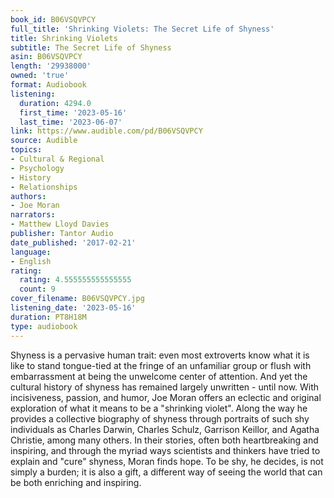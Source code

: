 ```yaml
---
book_id: B06VSQVPCY
full_title: 'Shrinking Violets: The Secret Life of Shyness'
title: Shrinking Violets
subtitle: The Secret Life of Shyness
asin: B06VSQVPCY
length: '29938000'
owned: 'true'
format: Audiobook
listening:
  duration: 4294.0
  first_time: '2023-05-16'
  last_time: '2023-06-07'
link: https://www.audible.com/pd/B06VSQVPCY
source: Audible
topics:
- Cultural & Regional
- Psychology
- History
- Relationships
authors:
- Joe Moran
narrators:
- Matthew Lloyd Davies
publisher: Tantor Audio
date_published: '2017-02-21'
language:
- English
rating:
  rating: 4.555555555555555
  count: 9
cover_filename: B06VSQVPCY.jpg
listening_date: '2023-05-16'
duration: PT8H18M
type: audiobook
---
```

Shyness is a pervasive human trait: even most extroverts know what it is like to stand tongue-tied at the fringe of an unfamiliar group or flush with embarrassment at being the unwelcome center of attention. And yet the cultural history of shyness has remained largely unwritten - until now. With incisiveness, passion, and humor, Joe Moran offers an eclectic and original exploration of what it means to be a "shrinking violet". Along the way he provides a collective biography of shyness through portraits of such shy individuals as Charles Darwin, Charles Schulz, Garrison Keillor, and Agatha Christie, among many others. In their stories, often both heartbreaking and inspiring, and through the myriad ways scientists and thinkers have tried to explain and "cure" shyness, Moran finds hope. To be shy, he decides, is not simply a burden; it is also a gift, a different way of seeing the world that can be both enriching and inspiring.
